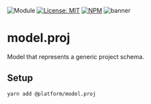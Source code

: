 ![Module](https://img.shields.io/badge/%40platform-model.proj-%23EA4E7E.svg)
[![License: MIT](https://img.shields.io/badge/license-MIT-blue.svg)](https://opensource.org/licenses/MIT)
[![NPM](https://img.shields.io/npm/v/@platform/model.proj.svg?colorB=blue&style=flat)](https://www.npmjs.com/package/@platform/model.proj)
![banner](https://user-images.githubusercontent.com/185555/66251061-08d1cd00-e7a8-11e9-95a3-3cdd9385427a.png)

# model.proj

Model that represents a generic project schema.

## Setup

    yarn add @platform/model.proj
